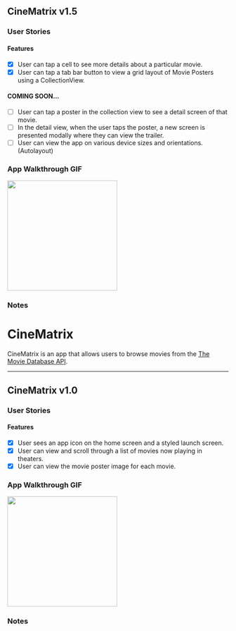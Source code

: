 
## CineMatrix v1.5

### User Stories

#### Features 
- [x] User can tap a cell to see more details about a particular movie.
- [x] User can tap a tab bar button to view a grid layout of Movie Posters using a CollectionView.

#### COMING SOON...
- [ ] User can tap a poster in the collection view to see a detail screen of that movie.
- [ ] In the detail view, when the user taps the poster, a new screen is presented modally where they can view the trailer.
- [ ] User can view the app on various device sizes and orientations. (Autolayout)

### App Walkthrough GIF

<img src="http://g.recordit.co/gYeF0dVQCM.gif" width=250><br>

### Notes
<!--
While working on the project, I faced several issues:
- Invoked an odd error due to a silly typo
- Encountered another odd error that made me restart from my previous state using git reset
-->
# CineMatrix

CineMatrix is an app that allows users to browse movies from the [The Movie Database API](http://docs.themoviedb.apiary.io/#).

---

## CineMatrix v1.0

### User Stories

#### Features 
- [x] User sees an app icon on the home screen and a styled launch screen.
- [x] User can view and scroll through a list of movies now playing in theaters.
- [x] User can view the movie poster image for each movie.

<!--- [ ] (1pt) Run your app on a real device.-->

### App Walkthrough GIF

<img src="http://g.recordit.co/mLEt6C67j0.gif" width=250><br>

### Notes
<!--While working on the app, I didn't really face any difficult challenges. One thing I really enjoyed was using an API to feed data into my project. I also liked working with Pods to integrate an external library to my project.--!>
